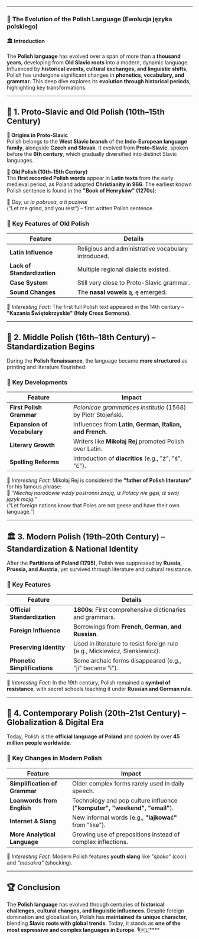 
---
### 📖 **The Evolution of the Polish Language (Ewolucja języka polskiego)**

#### 🏛 **Introduction**

The **Polish language** has evolved over a span of more than a **thousand years**, developing from **Old Slavic roots** into a modern, dynamic language. Influenced by **historical events, cultural exchanges, and linguistic shifts**, Polish has undergone significant changes in **phonetics, vocabulary, and grammar**. This deep dive explores its **evolution through historical periods**, highlighting key transformations.

---

## 🏰 **1. Proto-Slavic and Old Polish (10th–15th Century)**

**🔹 Origins in Proto-Slavic**  
Polish belongs to the **West Slavic branch** of the **Indo-European language family**, alongside **Czech and Slovak**. It evolved from **Proto-Slavic**, spoken before the **6th century**, which gradually diversified into distinct Slavic languages.

**📜 Old Polish (10th–15th Century)**  
The **first recorded Polish words** appear in **Latin texts** from the early medieval period, as Poland adopted **Christianity in 966**. The earliest known Polish sentence is found in the **"Book of Henryków" (1270s)**:

📖 _Day, ut ia pobrusa, a ti poziwai_  
(“Let me grind, and you rest”) – first written Polish sentence.

### 🔄 **Key Features of Old Polish**

|**Feature**|**Details**|
|---|---|
|**Latin Influence**|Religious and administrative vocabulary introduced.|
|**Lack of Standardization**|Multiple regional dialects existed.|
|**Case System**|Still very close to Proto-Slavic grammar.|
|**Sound Changes**|The **nasal vowels** ą, ę emerged.|

📌 _Interesting Fact:_ The first full Polish text appeared in the 14th century – **"Kazania Świętokrzyskie" (Holy Cross Sermons)**.

---

## 📖 **2. Middle Polish (16th–18th Century) – Standardization Begins**

During the **Polish Renaissance**, the language became **more structured** as printing and literature flourished.

### 🔄 **Key Developments**

|**Feature**|**Impact**|
|---|---|
|**First Polish Grammar**|_Polonicae grammatices institutio_ (1568) by Piotr Stojeński.|
|**Expansion of Vocabulary**|Influences from **Latin, German, Italian, and French**.|
|**Literary Growth**|Writers like **Mikołaj Rej** promoted Polish over Latin.|
|**Spelling Reforms**|Introduction of **diacritics** (e.g., "ż", "ś", "ć").|

📌 _Interesting Fact:_ Mikołaj Rej is considered the **"father of Polish literature"** for his famous phrase:  
📖 _"Niechaj narodowie wżdy postronni znają, iż Polacy nie gęsi, iż swój język mają."_  
(“Let foreign nations know that Poles are not geese and have their own language.”)

---

## 🏛 **3. Modern Polish (19th–20th Century) – Standardization & National Identity**

After the **Partitions of Poland (1795)**, Polish was suppressed by **Russia, Prussia, and Austria**, yet survived through literature and cultural resistance.

### 🔄 **Key Features**

|**Feature**|**Details**|
|---|---|
|**Official Standardization**|**1800s:** First comprehensive dictionaries and grammars.|
|**Foreign Influence**|Borrowings from **French, German, and Russian**.|
|**Preserving Identity**|Used in literature to resist foreign rule (e.g., Mickiewicz, Sienkiewicz).|
|**Phonetic Simplifications**|Some archaic forms disappeared (e.g., "ji" became "i").|

📌 _Interesting Fact:_ In the 19th century, Polish remained a **symbol of resistance**, with secret schools teaching it under **Russian and German rule**.

---

## 🚀 **4. Contemporary Polish (20th–21st Century) – Globalization & Digital Era**

Today, Polish is the **official language of Poland** and spoken by over **45 million people worldwide**.

### 🔄 **Key Changes in Modern Polish**

|**Feature**|**Impact**|
|---|---|
|**Simplification of Grammar**|Older complex forms rarely used in daily speech.|
|**Loanwords from English**|Technology and pop culture influence (**"komputer", "weekend", "email"**).|
|**Internet & Slang**|New informal words (e.g., **"lajkować"** from "like").|
|**More Analytical Language**|Growing use of prepositions instead of complex inflections.|

📌 _Interesting Fact:_ Modern Polish features **youth slang** like _"spoko"_ (cool) and _"masakra"_ (shocking).

---

## 🏆 **Conclusion**

The **Polish language** has evolved through centuries of **historical challenges, cultural changes, and linguistic influences**. Despite foreign domination and globalization, Polish has **maintained its unique character**, blending **Slavic roots with global trends**. Today, it stands as **one of the most expressive and complex languages in Europe**. 🎙🇵🇱****